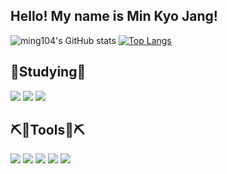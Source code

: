 <!--<div align="center">
<img src="https://capsule-render.vercel.app/api?type=Waving&color=gradient&height=200&section=header&text=Welcome!&fontColor=d6ace6&fontSize=30" /> -->
<h2>Hello! My name is Min Kyo Jang!</h2>

  ![ming104's GitHub stats](https://github-readme-stats.vercel.app/api?username=ming104&show_icons=true&theme=apprentice) [![Top Langs](https://github-readme-stats.vercel.app/api/top-langs/?username=ming104)](https://github.com/anuraghazra/github-readme-stats)

## 📖Studying📖
<a href="https://unity.com/" target="_blank"><img src="https://img.shields.io/badge/Unity-000000?style=for-the-badge&logo=unity&logoColor=white"/></a>
<a href="https://learn.microsoft.com/en-us/dotnet/csharp/" target="_blank"><img src="https://img.shields.io/badge/C%23-239120?style=for-the-badge&logo=csharp&logoColor=white"/></a>
<a href="https://learn.microsoft.com/ko-kr/cpp/cpp/?view=msvc-170" target="_blank"><img src="https://img.shields.io/badge/C++-00599C?style=flat-square&logo=c%2B%2B&logoColor=white"/></a>

## ⛏️🔨Tools🔨⛏️
<a href="https://github.com/ming104" target="_blank"><img src="https://img.shields.io/badge/GitHub-181717?style=for-the-badge&logo=github&logoColor=white"/></a>
<a href="https://www.jetbrains.com/ko-kr/rider/" target="_blank"><img src="https://img.shields.io/badge/Rider-000000?style=for-the-badge&logo=Rider&logoColor=white"/></a>
<a href="https://visualstudio.microsoft.com/ko/" target="_blank"><img src="https://img.shields.io/badge/VisualStudio-660066?style=for-the-badge&logo=VisualStudio&logoColor=white"/></a>
<a href="https://code.visualstudio.com/" target="_blank"><img src="https://img.shields.io/badge/VisualStudio Code-3399ff?style=for-the-badge&logo=VisualStudio&logoColor=white"/></a>
<a href="https://www.figma.com/" target="_blank"><img src="https://img.shields.io/badge/Figma-F24E1E?style=for-the-badge&logo=Figma&logoColor=white"/></a>




</div>

<!--
<a href="https://ming10.notion.site/23097dabe46d462e81526dfbe49eb330" target="_blank"><img src="https://img.shields.io/badge/Portfolio-000000?style=for-the-badge&logo=notion&logoColor=white"/></a>
**ming104/ming104** is a ✨ _special_ ✨ repository because its `README.md` (this file) appears on your GitHub profile.
Here are some ideas to get you started:
- 🔭 I’m currently working on ...
- 🌱 I’m currently learning ...
- 👯 I’m looking to collaborate on ...
- 🤔 I’m looking for help with ...
- 💬 Ask me about ...
- 📫 How to reach me: ...
- 😄 Pronouns: ...
- ⚡ Fun fact: ...
-->
